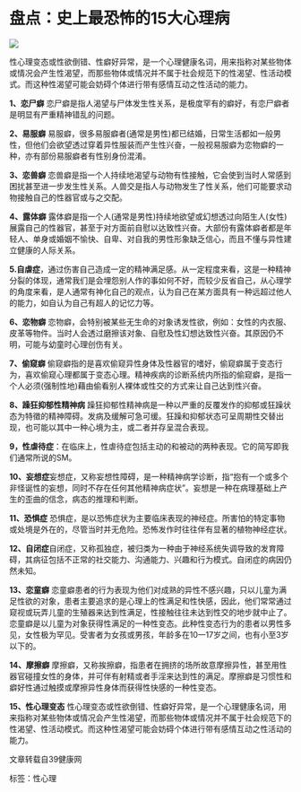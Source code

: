 # 盘点：史上最恐怖的15大心理病

![](uploadfile/2016/1202/20161202593408.jpg)

性心理变态或性欲倒错、性癖好异常，是一个心理健康名词，用来指称对某些物体或情况会产生性渴望，而那些物体或情况并不属于社会规范下的性渴望、性活动模式。而这种性渴望可能会妨碍个体进行带有感情互动之性活动的能力。

**1、恋尸癖** 恋尸癖是指人渴望与尸体发生性关系，是极度罕有的癖好，有恋尸癖者是明显有严重精神错乱的问题。

**2、易服癖** 易服癖，很多易服癖者(通常是男性)都已结婚，日常生活都如一般男性，但他们会欲望透过穿着异性服装而产生性兴奋，一般视易服癖为恋物癖的一种，亦有部份易服癖者有性别身份混淆。

**3、恋兽癖** 恋兽癖是指一个人持续地渴望与动物有性接触，它会使到当时人常感到困扰甚至进一步发生性关系。人兽交是指人与动物发生了性关系，他们可能要求动物接触自己的性器官或与之交配。

**4、露体癖** 露体癖是指一个人(通常是男性)持续地欲望或幻想透过向陌生人(女性)展露自己的性器官，甚至于对方面前自慰以达致性兴奋。大部份有露体癖者都是年轻人、单身或婚姻不愉快、自卑、对自我的男性形象缺乏信心，而且不懂与异性建立健康的人际关系。

**5.自虐症**，通过伤害自己造成一定的精神满足感。从一定程度来看，这是一种精神分裂的体现，通常我们是会埋怨别人作的事如何不好，而较少反省自己，从心理学的角度来看，是人通常有神化自己的观点，认为自己在某方面具有一种远超过他人的能力，如自认为自己有超人的记忆力等。

**6、恋物癖** 恋物癖，会特别被某些无生命的对象诱发性欲，例如：女性的内衣服、皮革等物件。当时人会透过磨擦该对象、自慰及性幻想达致性兴奋。其原因仍不明，可能与幼童时心理创伤有关。

**7、偷窥癖** 偷窥癖指的是喜欢偷窥异性身体及性器官的嗜好，偷窥癖属于变态行为，喜欢偷窥心理都属于变态心理。精神疾病的诊断系统内所指的偷窥癖，是指一个人必须(强制性地)藉由偷看别人裸体或性交的方式来让自己达到性兴奋。

**8、躁狂抑郁性精神病** 躁狂抑郁性精神病是一种以严重的反覆发作的抑郁或狂躁状态为特徵的精神障碍。发病及缓解可急可缓。狂躁和抑郁状态可呈周期性交替出现，也可能以其中一种心境为主，或二者并存呈混合表现。

**9，性虐待症**：在临床上，性虐待症包括主动的和被动的两种表现。它的简写即我们通常所说的SM。

**10、妄想症**妄想症，又称妄想性障碍，是一种精神病学诊断，指“抱有一个或多个非怪诞性的妄想，同时不存在任何其他精神病症状”。妄想是一种在病理基础上产生的歪曲的信念，病态的推理和判断。

**11、恐惧症** 恐惧症，是以恐怖症状为主要临床表现的神经症。所害怕的特定事物或处境是外在的，尽管当时并无危险。恐怖发作时往往伴有显著的植物神经症状。

**12、自闭症**自闭症，又称孤独症，被归类为一种由于神经系统失调导致的发育障碍，其病征包括不正常的社交能力、沟通能力、兴趣和行为模式。自闭症的病因仍然未知。

**13、恋童癖** 恋童癖患者的行为表现为他们对成熟的异性不感兴趣，只以儿童为满足性欲的对象，患者主要追求的是心理上的性满足和性快感，因此，他们常常通过窥视或玩弄儿童的生殖器来达到性满足，性接触往往未达到性交的地步就中止了。 恋童癖是以儿童为对象获得性满足的一种性变态。此种性变态行为的患者以男性多见，女性极为罕见。受害者为女孩或男孩，年龄多在10一17岁之间，也有小至3岁以下的。

**14、摩擦癖** 摩擦癖，又称挨擦癖，指患者在拥挤的场所故意摩擦异性，甚至用性器官碰撞女性的身体，并可伴有射精或者手淫来达到性的满足。摩擦癖是习惯性和癖好性通过触摸或摩擦异性身体而获得性快感的一种性变态。

**15、性心理变态** 性心理变态或性欲倒错、性癖好异常，是一个心理健康名词，用来指称对某些物体或情况会产生性渴望，而那些物体或情况并不属于社会规范下的性渴望、性活动模式。而这种性渴望可能会妨碍个体进行带有感情互动之性活动的能力。

文章转载自39健康网

标签：性心理
